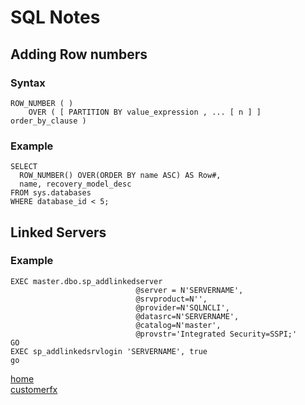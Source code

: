 # SQL Notes

## Adding Row numbers

### Syntax

```
ROW_NUMBER ( )   
    OVER ( [ PARTITION BY value_expression , ... [ n ] ] order_by_clause )
```

### Example
```
SELECT 
  ROW_NUMBER() OVER(ORDER BY name ASC) AS Row#,
  name, recovery_model_desc
FROM sys.databases 
WHERE database_id < 5;
```

## Linked Servers

### Example
```
EXEC master.dbo.sp_addlinkedserver 
                            @server = N'SERVERNAME', 
                            @srvproduct=N'', 
                            @provider=N'SQLNCLI', 
                            @datasrc=N'SERVERNAME', 
                            @catalog=N'master',
                            @provstr='Integrated Security=SSPI;'
GO
EXEC sp_addlinkedsrvlogin 'SERVERNAME', true  
go
```

[home](/jason-notes)<br>
[customerfx](http://www.customerfx.com)<br>